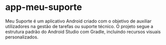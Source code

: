 # app-meu-suporte
Meu Suporte é um aplicativo Android criado com o objetivo de auxiliar utilizadores na gestão de tarefas ou suporte técnico. O projeto segue a estrutura padrão do Android Studio com Gradle, incluindo recursos visuais personalizados.
